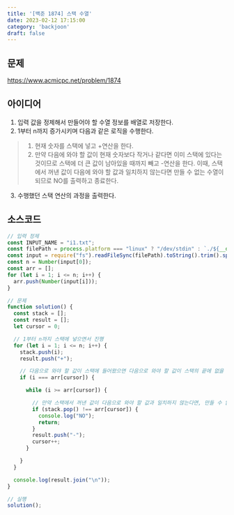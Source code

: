```yaml
---
title: '[백준 1874] 스택 수열'
date: 2023-02-12 17:15:00
category: 'backjoon'
draft: false
---
```


## 문제
https://www.acmicpc.net/problem/1874

## 아이디어
1. 입력 값을 정제해서 만들어야 할 수열 정보를 배열로 저장한다.
2. 1부터 n까지 증가시키며 다음과 같은 로직을 수행한다.
> 1. 현재 숫자를 스택에 넣고 +연산을 한다.
> 2. 만약 다음에 와야 할 값이 현재 숫자보다 작거나 같다면 이미 스택에 있다는 것이므로 스택에 더 큰 값이 남아있을 때까지 빼고 -연산을 한다. 이때, 스택에서 꺼낸 값이 다음에 와야 할 값과 일치하지 않는다면 만들 수 없는 수열이 되므로 NO를 출력하고 종료한다.
3. 수행했던 스택 연산의 과정을 출력한다.

## 소스코드
```js
// 입력 정제
const INPUT_NAME = "i1.txt";
const filePath = process.platform === "linux" ? "/dev/stdin" : `./${__dirname.split('\\').pop()}/${INPUT_NAME}`;
const input = require("fs").readFileSync(filePath).toString().trim().split("\n").map(item => item.trim());
const n = Number(input[0]);
const arr = [];
for (let i = 1; i <= n; i++) {
  arr.push(Number(input[i]));
}

// 문제
function solution() {
  const stack = [];
  const result = [];
  let cursor = 0;

  // 1부터 n까지 스택에 넣으면서 진행
  for (let i = 1; i <= n; i++) {
    stack.push(i);
    result.push("+");

    // 다음으로 와야 할 값이 스택에 들어왔으면 다음으로 와야 할 값이 스택의 끝에 없을 때까지 꺼냄
    if (i === arr[cursor]) {

      while (i >= arr[cursor]) {

        // 만약 스택에서 꺼낸 값이 다음으로 와야 할 값과 일치하지 않는다면, 만들 수 없는 수열이므로 NO를 출력하고 종료
        if (stack.pop() !== arr[cursor]) {
          console.log("NO");
          return;
        }
        result.push("-");
        cursor++;
      }

    }
  }

  console.log(result.join("\n"));
}

// 실행
solution();
```